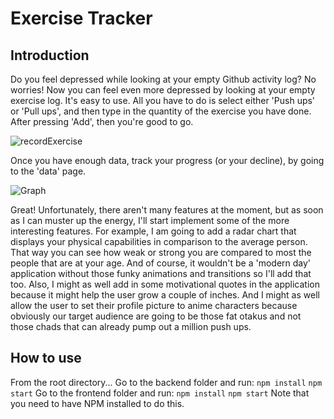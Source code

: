 # Exercise Tracker

## Introduction
Do you feel depressed while looking at your empty Github activity log?
No worries! Now you can feel even more depressed by looking at your empty exercise log.
It's easy to use. All you have to do is select either 'Push ups' or 'Pull ups', and then
type in the quantity of the exercise you have done. After pressing 'Add', then you're good to go.

![recordExercise](https://user-images.githubusercontent.com/24401134/176348739-2ad01569-07b3-4a9c-94e5-efabfd302841.png)

Once you have enough data, track your progress (or your decline), by going to the 'data' page.

![Graph](https://user-images.githubusercontent.com/24401134/176359839-5a10034f-1149-4fe0-bb97-bbb2772c9565.png)

Great! Unfortunately, there aren't many features at the moment, but as soon as I can muster up the energy,
I'll start implement some of the more interesting features. For example, I am going to add a radar chart
that displays your physical capabilities in comparison to the average person. That way you can see how
weak or strong you are compared to most the people that are at your age. And of course, it wouldn't be a
'modern day' application without those funky animations and transitions so I'll add that too.
Also, I might as well add in some motivational quotes in the application because it might help the user
grow a couple of inches. And I might as well allow the user to set their profile picture to anime characters
because obviously our target audience are going to be those fat otakus and not those chads that can already pump
out a million push ups. 

## How to use
From the root directory...
Go to the backend folder and run:
`npm install`
`npm start`
Go to the frontend folder and run:
`npm install`
`npm start`
Note that you need to have NPM installed to do this. 
